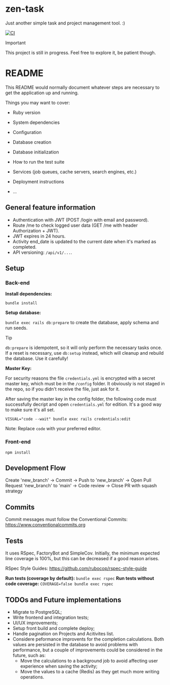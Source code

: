 # zen-task
Just another simple task and project management tool. :)

[![CI](https://github.com/pitagg/zen-task/actions/workflows/ci.yml/badge.svg)](https://github.com/pitagg/zen-task/actions/workflows/ci.yml)

> [!IMPORTANT]
> This project is still in progress. Feel free to explore it, be patient though.

# README

This README would normally document whatever steps are necessary to get the
application up and running.

Things you may want to cover:

* Ruby version

* System dependencies

* Configuration

* Database creation

* Database initialization

* How to run the test suite

* Services (job queues, cache servers, search engines, etc.)

* Deployment instructions

* ...


## General feature information

- Authentication with JWT (POST /login with email and password).
- Route /me to check logged user data (GET /me with header Authorization + JWT).
- JWT expires in 24 hours.
- Activity end_date is updated to the current date when it's marked as completed.
- API versioning: `/api/v1/...`.

## Setup

### Back-end

**Install dependencies:**

`bundle install`

**Setup database:**

`bundle exec rails db:prepare` to create the database, apply schema and run seeds.

> [!TIP]
> `db:prepare` is idempotent, so it will only perform the necessary tasks once. If a reset is necessary, use `db:setup` instead, which will cleanup and rebuild the database. Use it carefully!

**Master Key:**

For security reasons the file `credentials.yml` is encrypted with a secret master key, which must be in the `/config` folder. It obviously is not staged in the repo, so if you didn't receive the file, just ask for it.

After saving the master key in the config folder, the following code must successfully decript and open `credentials.yml` for edition. It's a good way to make sure it's all set.

`VISUAL="code --wait" bundle exec rails credentials:edit`

Note: Replace `code` with your preferred editor.

### Front-end

`npm install`


## Development Flow

Create 'new_branch' -> Commit -> Push to 'new_branch' -> Open Pull Request 'new_branch' to 'main' -> Code review -> Close PR with squash strategy

## Commits

Commit messages must follow the Conventional Commits: https://www.conventionalcommits.org

## Tests

It uses RSpec, FactoryBot and SimpleCov. Initially, the minimum expected line coverage is 100%, but this can be decreased if a good reason arises.

RSpec Style Guides: https://github.com/rubocop/rspec-style-guide

**Run tests (coverage by default):** `bundle exec rspec`
**Run tests without code coverage:** `COVERAGE=false bundle exec rspec`


## TODOs and Future implementations

- Migrate to PostgreSQL;
- Write frontend and integration tests;
- UI/UX improvements;
- Setup front build and complete deploy;
- Handle pagination on Projects and Acitivites list.
- Considere peformance improvents for the completion calculations. Both values are persisted in the database to avoid problems with performance, but a couple of improvements could be considered in the future, such as:
    - Move the calculations to a background job to avoid affecting user experience when saving the activity;
    - Move the values to a cache (Redis) as they get much more writing operations.
